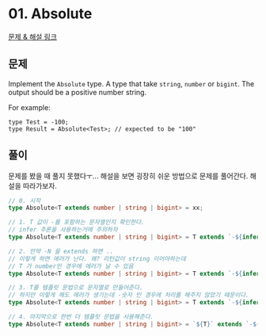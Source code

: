 # 01. Absolute

[문제 & 해설 링크](https://ghaiklor.github.io/type-challenges-solutions/en/medium-absolute.html)

## 문제

Implement the `Absolute` type. A type that take `string`, `number` or `bigint`. The output should be a positive number string.

For example:

```text
type Test = -100;
type Result = Absolute<Test>; // expected to be "100"
```

## 풀이

문제를 봤을 때 풀지 못했다ㅜ... 해설을 보면 굉장히 쉬운 방법으로 문제를 풀어간다. 해설을 따라가보자.

```typescript
// 0. 시작
type Absolute<T extends number | string | bigint> = xx;

// 1. T 값이 -를 포함하는 문자열인지 확인한다.
// infer 추론을 사용하는거에 주의하자
type Absolute<T extends number | string | bigint> = T extends `-${infer N}` ? xx : xx;

// 2. 만약 -N 을 extends 하면 ..
// 이렇게 하면 에러가 난다. 왜? 리턴값이 string 이어야하는데
// T 가 number인 경우에 에러가 날 수 있음
type Absolute<T extends number | string | bigint> = T extends `-${infer N}` ? T : N;

// 3. T를 템플릿 문법으로 문자열로 만들어준다.
// 하지만 이렇게 해도 에러가 생기는데 -숫자 인 경우에 처리를 해주지 않았기 때문이다.
type Absolute<T extends number | string | bigint> = T extends `-${infer N}` ? `${T}` : N;

// 4. 마지막으로 한번 더 템플릿 문법을 사용해준다.
type Absolute<T extends number | string | bigint> = `${T}` extends `-${infer N}` ? `${T}` : N;
```

